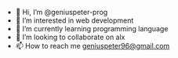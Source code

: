 - 👋 Hi, I’m @geniuspeter-prog
- 👀 I’m interested in web development
- 🌱 I’m currently learning programming language
- 💞️ I’m looking to collaborate on alx
- 📫 How to reach me geniuspeter96@gmail.com

<!---
geniuspeter-prog/geniuspeter-prog is a ✨ special ✨ repository because its `README.md` (this file) appears on your GitHub profile.
You can click the Preview link to take a look at your changes.
--->

